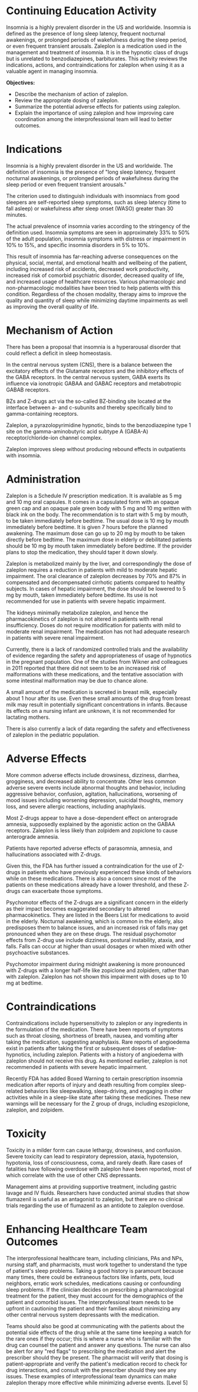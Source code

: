 # Continuing Education Activity

Insomnia is a highly prevalent disorder in the US and worldwide. Insomnia is defined as the presence of long sleep latency, frequent nocturnal awakenings, or prolonged periods of wakefulness during the sleep period, or even frequent transient arousals. Zaleplon is a medication used in the management and treatment of insomnia. It is in the hypnotic class of drugs but is unrelated to benzodiazepines, barbiturates. This activity reviews the indications, actions, and contraindications for zaleplon when using it as a valuable agent in managing insomnia.

**Objectives:**
- Describe the mechanism of action of zaleplon.
- Review the appropriate dosing of zaleplon.
- Summarize the potential adverse effects for patients using zaleplon.
- Explain the importance of using zaleplon and how improving care coordination among the interprofessional team will lead to better outcomes.

# Indications

Insomnia is a highly prevalent disorder in the US and worldwide. The definition of insomnia is the presence of "long sleep latency, frequent nocturnal awakenings, or prolonged periods of wakefulness during the sleep period or even frequent transient arousals."

The criterion used to distinguish individuals with insomniacs from good sleepers are self-reported sleep symptoms, such as sleep latency (time to fall asleep) or wakefulness after sleep onset (WASO) greater than 30 minutes.

The actual prevalence of insomnia varies according to the stringency of the definition used. Insomnia symptoms are seen in approximately 33% to 50% of the adult population, insomnia symptoms with distress or impairment in 10% to 15%, and specific insomnia disorders in 5% to 10%.

This result of insomnia has far-reaching adverse consequences on the physical, social, mental, and emotional health and wellbeing of the patient, including increased risk of accidents, decreased work productivity, increased risk of comorbid psychiatric disorder, decreased quality of life, and increased usage of healthcare resources. Various pharmacologic and non-pharmacologic modalities have been tried to help patients with this condition. Regardless of the chosen modality, therapy aims to improve the quality and quantity of sleep while minimizing daytime impairments as well as improving the overall quality of life.

# Mechanism of Action

There has been a proposal that insomnia is a hyperarousal disorder that could reflect a deficit in sleep homeostasis.

In the central nervous system (CNS), there is a balance between the excitatory effects of the Glutamate receptors and the inhibitory effects of the GABA receptors. In the central nervous system, GABA exerts its influence via ionotropic GABAA and GABAC receptors and metabotropic GABAB receptors.

BZs and Z-drugs act via the so-called BZ-binding site located at the interface between a- and c-subunits and thereby specifically bind to gamma-containing receptors.

Zaleplon, a pyrazolopyrimidine hypnotic, binds to the benzodiazepine type 1 site on the gamma-aminobutyric acid subtype A (GABA-A) receptor/chloride-ion channel complex.

Zaleplon improves sleep without producing rebound effects in outpatients with insomnia.

# Administration

Zaleplon is a Schedule IV prescription medication. It is available as 5 mg and 10 mg oral capsules. It comes in a capsulated form with an opaque green cap and an opaque pale green body with 5 mg and 10 mg written with black ink on the body. The recommendation is to start with 5 mg by mouth, to be taken immediately before bedtime. The usual dose is 10 mg by mouth immediately before bedtime. It is given 7 hours before the planned awakening. The maximum dose can go up to 20 mg by mouth to be taken directly before bedtime. The maximum dose in elderly or debilitated patients should be 10 mg by mouth taken immediately before bedtime. If the provider plans to stop the medication, they should taper it down slowly.

Zaleplon is metabolized mainly by the liver, and correspondingly the dose of zaleplon requires a reduction in patients with mild to moderate hepatic impairment. The oral clearance of zaleplon decreases by 70% and 87% in compensated and decompensated cirrhotic patients compared to healthy subjects. In cases of hepatic impairment, the dose should be lowered to 5 mg by mouth, taken immediately before bedtime. Its use is not recommended for use in patients with severe hepatic impairment.

The kidneys minimally metabolize zaleplon, and hence the pharmacokinetics of zaleplon is not altered in patients with renal insufficiency. Doses do not require modification for patients with mild to moderate renal impairment. The medication has not had adequate research in patients with severe renal impairment.

Currently, there is a lack of randomized controlled trials and the availability of evidence regarding the safety and appropriateness of usage of hypnotics in the pregnant population. One of the studies from Wikner and colleagues in 2011 reported that there did not seem to be an increased risk of malformations with these medications, and the tentative association with some intestinal malformation may be due to chance alone.

A small amount of the medication is secreted in breast milk, especially about 1 hour after its use. Even these small amounts of the drug from breast milk may result in potentially significant concentrations in infants. Because its effects on a nursing infant are unknown, it is not recommended for lactating mothers.

There is also currently a lack of data regarding the safety and effectiveness of zaleplon in the pediatric population.

# Adverse Effects

More common adverse effects include drowsiness, dizziness, diarrhea, grogginess, and decreased ability to concentrate. Other less common adverse severe events include abnormal thoughts and behavior, including aggressive behavior, confusion, agitation, hallucinations, worsening of mood issues including worsening depression, suicidal thoughts, memory loss, and severe allergic reactions, including anaphylaxis.

Most Z-drugs appear to have a dose-dependent effect on anterograde amnesia, supposedly explained by the agonistic action on the GABAA receptors. Zaleplon is less likely than zolpidem and zopiclone to cause anterograde amnesia.

Patients have reported adverse effects of parasomnia, amnesia, and hallucinations associated with Z-drugs.

Given this, the FDA has further issued a contraindication for the use of Z-drugs in patients who have previously experienced these kinds of behaviors while on these medications. There is also a concern since most of the patients on these medications already have a lower threshold, and these Z- drugs can exacerbate those symptoms.

Psychomotor effects of the Z-drugs are a significant concern in the elderly as their impact becomes exaggerated secondary to altered pharmacokinetics. They are listed in the Beers List for medications to avoid in the elderly. Nocturnal awakening, which is common in the elderly, also predisposes them to balance issues, and an increased risk of falls may get pronounced when they are on these drugs. The residual psychomotor effects from Z-drug use include dizziness, postural instability, ataxia, and falls. Falls can occur at higher than usual dosages or when mixed with other psychoactive substances.

Psychomotor impairment during midnight awakening is more pronounced with Z-drugs with a longer half-life like zopiclone and zolpidem, rather than with zaleplon. Zaleplon has not shown this impairment with doses up to 10 mg at bedtime.

# Contraindications

Contraindications include hypersensitivity to zaleplon or any ingredients in the formulation of the medication. There have been reports of symptoms such as throat closing, shortness of breath, nausea, and vomiting after taking the medication, suggesting anaphylaxis. Rare reports of angioedema exist in patients after taking the first or subsequent doses of sedative-hypnotics, including zaleplon. Patients with a history of angioedema with zaleplon should not receive this drug. As mentioned earlier, zaleplon is not recommended in patients with severe hepatic impairment.

Recently FDA has added Boxed Warning to certain prescription insomnia medication after reports of injury and death resulting from complex sleep-related behaviors like sleepwalking, sleep-driving, and engaging in other activities while in a sleep-like state after taking these medicines. These new warnings will be necessary for the Z group of drugs, including eszopiclone, zaleplon, and zolpidem.

# Toxicity

Toxicity in a milder form can cause lethargy, drowsiness, and confusion. Severe toxicity can lead to respiratory depression, ataxia, hypotension, hypotonia, loss of consciousness, coma, and rarely death. Rare cases of fatalities have following overdose with zaleplon have been reported, most of which correlate with the use of other CNS depressants.

Management aims at providing supportive treatment, including gastric lavage and IV fluids. Researchers have conducted animal studies that show flumazenil is useful as an antagonist to zaleplon, but there are no clinical trials regarding the use of flumazenil as an antidote to zaleplon overdose.

# Enhancing Healthcare Team Outcomes

The interprofessional healthcare team, including clinicians, PAs and NPs, nursing staff, and pharmacists, must work together to understand the type of patient's sleep problems. Taking a good history is paramount because many times, there could be extraneous factors like infants, pets, loud neighbors, erratic work schedules, medications causing or confounding sleep problems. If the clinician decides on prescribing a pharmacological treatment for the patient, they must account for the demographics of the patient and comorbid issues. The interprofessional team needs to be upfront in cautioning the patient and their families about minimizing any other central nervous system depressants with the medication.

Teams should also be good at communicating with the patients about the potential side effects of the drug while at the same time keeping a watch for the rare ones if they occur; this is where a nurse who is familiar with the drug can counsel the patient and answer any questions. The nurse can also be alert for any "red flags" to prescribing the medication and alert the prescriber should they be present. The pharmacist will verify that dosing is patient-appropriate and verify the patient's medication record to check for drug interactions, and consult with the prescriber should they see any issues. These examples of interprofessional team dynamics can make zaleplon therapy more effective while minimizing adverse events. [Level 5]